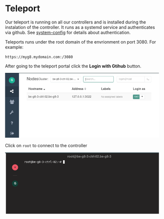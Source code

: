 # Teleport

Our teleport is running on all our controllers and is installed during the instalation of the controller. It runs as a systemd service and authenticates via github. See [system-config](../../installationn/system-config.md) for details about authentication.

Teleports runs under the root domain of the envrionment on port 3080. For example:

`https://myg8.mydomain.com:/3080`

After going to the teleport portal click the **Login with Gtihub** button.

![](../../../.gitbook/assets/teleport-nodes.png)

Click on `root` to connect to the controller

![](../../../.gitbook/assets/teleport-console.png)

